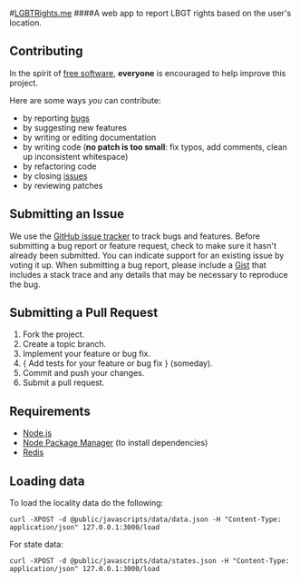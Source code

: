 #[LGBTRights.me](LGBTrights.me)
####A web app to report LBGT rights based on the user's location.

## <a name="contributing"></a>Contributing
In the spirit of [free software][free-sw], **everyone** is encouraged to help
improve this project.

[free-sw]: http://www.fsf.org/licensing/essays/free-sw.html

Here are some ways *you* can contribute:

* by reporting [bugs][issues]
* by suggesting new features
* by writing or editing documentation
* by writing code (**no patch is too small**: fix typos, add comments, clean up
  inconsistent whitespace)
* by refactoring code
* by closing [issues][]
* by reviewing patches

[issues]: https://github.com/mdb/lgbt_rights/issues

## <a name="issues"></a>Submitting an Issue
We use the [GitHub issue tracker][issues] to track bugs and features. Before
submitting a bug report or feature request, check to make sure it hasn't
already been submitted. You can indicate support for an existing issue by
voting it up. When submitting a bug report, please include a [Gist][] that
includes a stack trace and any details that may be necessary to reproduce the
bug. 

[gist]: https://gist.github.com/

## <a name="pulls"></a>Submitting a Pull Request
1. Fork the project.
2. Create a topic branch.
3. Implement your feature or bug fix.
4. { Add tests for your feature or bug fix } (someday).
5. Commit and push your changes.
6. Submit a pull request.

## Requirements
- [Node.js](nodejs.org)
- [Node Package Manager](npmjs.org) (to install dependencies)
- [Redis](redis.io)

## Loading data
To load the locality data do the following:

    curl -XPOST -d @public/javascripts/data/data.json -H "Content-Type: application/json" 127.0.0.1:3000/load

For state data:

    curl -XPOST -d @public/javascripts/data/states.json -H "Content-Type: application/json" 127.0.0.1:3000/load
